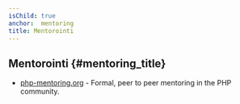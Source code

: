 ```yaml
---
isChild: true
anchor:  mentoring
title: Mentorointi
---
```


## Mentorointi {#mentoring_title}

* [php-mentoring.org](https://php-mentoring.org/) - Formal, peer to peer mentoring in the PHP community.
